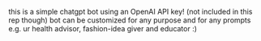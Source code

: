 this is a simple chatgpt bot using an OpenAI API key! (not included in this rep though)
bot can be customized for any purpose and for any prompts e.g. ur health advisor, fashion-idea giver and educator :)
